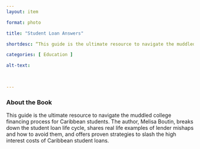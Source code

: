 ```yaml
---
layout: item 

format: photo 

title: "Student Loan Answers"

shortdesc: “This guide is the ultimate resource to navigate the muddled college financing process for Caribbean students."

categories: [ Education ] 

alt-text:  

 

--- 
```




### About the Book

This guide is the ultimate resource to navigate the muddled college financing process for Caribbean students. The author, Melisa Boutin, breaks down the student loan life cycle, shares real life examples of lender mishaps and how to avoid them, and offers proven strategies to slash the high interest costs of Caribbean student loans.
